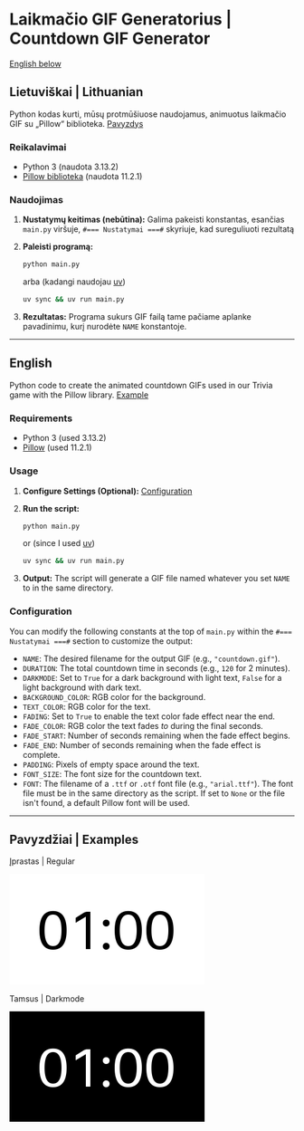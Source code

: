 # Laikmačio GIF Generatorius | Countdown GIF Generator
[English below](#english)

## Lietuviškai | Lithuanian
Python kodas kurti, mūsų protmūšiuose naudojamus, animuotus laikmačio GIF su „Pillow“ biblioteka. [Pavyzdys](#pavyzdys--example)

### Reikalavimai

* Python 3 (naudota 3.13.2)
* [Pillow biblioteka](https://pypi.org/project/pillow/) (naudota 11.2.1)

### Naudojimas
1.  **Nustatymų keitimas (nebūtina):**
    Galima pakeisti konstantas, esančias `main.py` viršuje, `#=== Nustatymai ===#` skyriuje, kad sureguliuoti rezultatą

2.  **Paleisti programą:**
    ```bash
    python main.py
    ```
    arba (kadangi naudojau [uv](https://github.com/astral-sh/uv))
    ```bash
    uv sync && uv run main.py
    ```

3.  **Rezultatas:**
    Programa sukurs GIF failą tame pačiame aplanke pavadinimu, kurį nurodėte `NAME` konstantoje.

---

## English
Python code to create the animated countdown GIFs used in our Trivia game with the Pillow library. [Example](#pavyzdys--example)

### Requirements

* Python 3 (used 3.13.2)
* [Pillow](https://pypi.org/project/pillow/) (used 11.2.1)

### Usage
1.  **Configure Settings (Optional):**
    [Configuration](#configuration)

2.  **Run the script:**
    ```bash
    python main.py
    ```
    or (since I used [uv](https://github.com/astral-sh/uv))
    ```bash
    uv sync && uv run main.py
    ```

3.  **Output:**
    The script will generate a GIF file named whatever you set `NAME` to in the same directory.

### Configuration
You can modify the following constants at the top of `main.py` within the `#=== Nustatymai ===#` section to customize the output:

* `NAME`: The desired filename for the output GIF (e.g., `"countdown.gif"`).
* `DURATION`: The total countdown time in seconds (e.g., `120` for 2 minutes).
* `DARKMODE`: Set to `True` for a dark background with light text, `False` for a light background with dark text.
* `BACKGROUND_COLOR`: RGB color for the background.
* `TEXT_COLOR`: RGB color for the text.
* `FADING`: Set to `True` to enable the text color fade effect near the end.
* `FADE_COLOR`: RGB color the text fades *to* during the final seconds.
* `FADE_START`: Number of seconds remaining when the fade effect begins.
* `FADE_END`: Number of seconds remaining when the fade effect is complete.
* `PADDING`: Pixels of empty space around the text.
* `FONT_SIZE`: The font size for the countdown text.
* `FONT`: The filename of a `.ttf` or `.otf` font file (e.g., `"arial.ttf"`). The font file must be in the same directory as the script. If set to `None` or the file isn't found, a default Pillow font will be used.

---

## Pavyzdžiai | Examples
Įprastas | Regular

![Example Countdown GIF](countdown.gif)

Tamsus | Darkmode

![Example Countdown GIF Darkmode](countdown_darkmode.gif)

